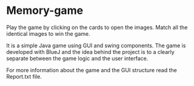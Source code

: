 # Memory-game

Play the game by clicking on the cards to open the images.
Match all the identical images to win the game.

It is a simple Java game using GUI and swing components.
The game is developed with BlueJ and the idea behind the project is to a clearly separate
between the game logic and the user interface.

For more information about the game and the GUI structure read the Report.txt file.
